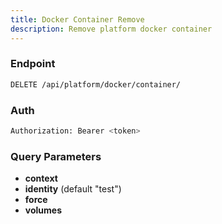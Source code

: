 ```yaml
---
title: Docker Container Remove
description: Remove platform docker container
---
```


### Endpoint

```bash
DELETE /api/platform/docker/container/
```

### Auth

```bash
Authorization: Bearer <token>
```

### Query Parameters

- **context**
- **identity** (default "test")
- **force**
- **volumes**

